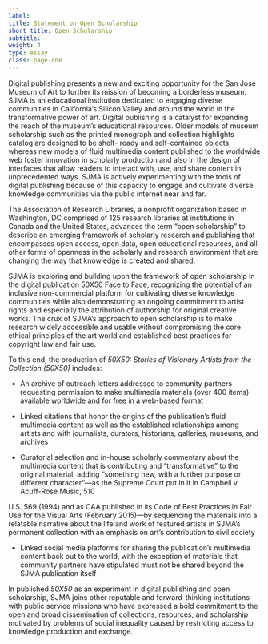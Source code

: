 ```yaml
---
label:
title: Statement on Open Scholarship
short_title: Open Scholarship
subtitle:
weight: 4
type: essay
class: page-one
---
```


Digital publishing presents a new and exciting opportunity for the San José Museum of Art to further its mission of becoming a borderless museum. SJMA is an educational institution dedicated to engaging diverse communities in California’s Silicon Valley and around the world in the transformative power of art. Digital publishing is a catalyst for expanding the reach of the museum’s educational resources. Older models of museum scholarship such as the printed monograph and collection highlights catalog are designed to be shelf- ready and self-contained objects, whereas new models of fluid multimedia content published to the worldwide web foster innovation in scholarly production and also in the design of interfaces that allow readers to interact with, use, and share content in unprecedented ways. SJMA is actively experimenting with the tools of digital publishing because of this capacity to engage and cultivate diverse knowledge communities via the public internet near and far.

The Association of Research Libraries, a nonprofit organization based in Washington, DC comprised of 125 research libraries at institutions in Canada and the United States, advances the term “open scholarship” to describe an emerging framework of scholarly research and publishing that encompasses open access, open data, open educational resources, and all other forms of openness in the scholarly and research environment that are changing the way that knowledge is created and shared.

SJMA is exploring and building upon the framework of open scholarship in the digital publication 50X50 Face to Face, recognizing the potential of an inclusive non-commercial platform for cultivating diverse knowledge communities while also demonstrating an ongoing commitment to artist rights and especially the attribution of authorship for original creative works. The crux of SJMA’s approach to open scholarship is to make research widely accessible and usable without compromising the core ethical principles of the art world and established best practices for copyright law and fair use.

To this end, the production of *50X50: Stories of Visionary Artists from the Collection (50X50)* includes:

- An archive of outreach letters addressed to community partners requesting permission to make multimedia materials (over 400 items) available worldwide and for free in a web-based format

- Linked citations that honor the origins of the publication’s fluid multimedia content as well as the established relationships among artists and with journalists, curators, historians, galleries, museums, and archives

- Curatorial selection and in-house scholarly commentary about the multimedia content that is contributing and “transformative” to the original material, adding “something new, with a further purpose or different character”—as the Supreme Court put in it in Campbell v. Acuff-Rose Music, 510

U.S. 569 (1994) and as CAA published in its Code of Best Practices in Fair Use for the Visual Arts (February 2015)—by sequencing the materials into a relatable narrative about the life and work of featured artists in SJMA’s permanent collection with an emphasis on art’s contribution to civil society

- Linked social media platforms for sharing the publication’s multimedia content back out to the world, with the exception of materials that community partners have stipulated must not be shared beyond the SJMA publication itself

In published *50X50* as an experiment in digital publishing and open scholarship, SJMA joins other reputable and forward-thinking institutions with public service missions who have expressed a bold commitment to the open and broad dissemination of collections, resources, and scholarship motivated by problems of social inequality caused by restricting access to knowledge production and exchange.
